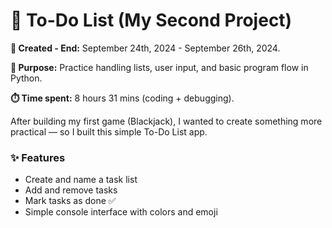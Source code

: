 # 📝 To-Do List (My Second Project)

**📆 Created - End:** September 24th, 2024 - September 26th, 2024.

**🧠 Purpose:** Practice handling lists, user input, and basic program flow in Python. 

**⏱️ Time spent:** 8 hours 31 mins (coding + debugging).

After building my first game (Blackjack), I wanted to create something more practical —  so I built this simple To-Do List app.

### ✨ Features
- Create and name a task list
- Add and remove tasks
- Mark tasks as done ✅
- Simple console interface with colors and emoji



